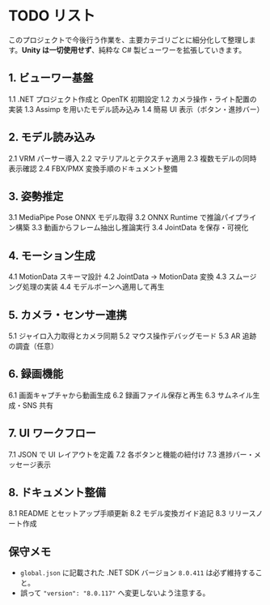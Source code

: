 # TODO リスト

このプロジェクトで今後行う作業を、主要カテゴリごとに細分化して整理します。**Unity は一切使用せず**、純粋な C# 製ビューワーを拡張していきます。

## 1. ビューワー基盤
1.1 .NET プロジェクト作成と OpenTK 初期設定
1.2 カメラ操作・ライト配置の実装
1.3 Assimp を用いたモデル読み込み
1.4 簡易 UI 表示（ボタン・進捗バー）

## 2. モデル読み込み
2.1 VRM パーサー導入
2.2 マテリアルとテクスチャ適用
2.3 複数モデルの同時表示確認
2.4 FBX/PMX 変換手順のドキュメント整備

## 3. 姿勢推定
3.1 MediaPipe Pose ONNX モデル取得
3.2 ONNX Runtime で推論パイプライン構築
3.3 動画からフレーム抽出し推論実行
3.4 JointData を保存・可視化

## 4. モーション生成
4.1 MotionData スキーマ設計
4.2 JointData → MotionData 変換
4.3 スムージング処理の実装
4.4 モデルボーンへ適用して再生

## 5. カメラ・センサー連携
5.1 ジャイロ入力取得とカメラ同期
5.2 マウス操作デバッグモード
5.3 AR 追跡の調査（任意）

## 6. 録画機能
6.1 画面キャプチャから動画生成
6.2 録画ファイル保存と再生
6.3 サムネイル生成・SNS 共有

## 7. UI ワークフロー
7.1 JSON で UI レイアウトを定義
7.2 各ボタンと機能の紐付け
7.3 進捗バー・メッセージ表示

## 8. ドキュメント整備
8.1 README とセットアップ手順更新
8.2 モデル変換ガイド追記
8.3 リリースノート作成

## 保守メモ
- `global.json` に記載された .NET SDK バージョン `8.0.411` は必ず維持すること。
- 誤って `"version": "8.0.117"` へ変更しないよう注意する。

